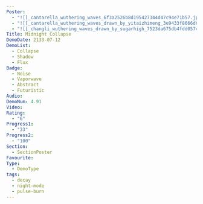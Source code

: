 ```yaml
---
Poster:
  - "![[_cantarella_wuthering_waves_6f3a2526b8d195427344d47c94e71b57.jpg]]"
  - "![[_cantarella_wuthering_waves_drawn_by_yitaizhimeng_3e9433f8666d6.jpg]]"
  - "![[_changli_wuthering_waves_drawn_by_sugarhigh_7523da675db4fdd057c7ff90900d2d56.jpg]]"
Title: Midnight Collapse
DemoDate: 2133-07-12
DemoList:
  - Collapse
  - Shadow
  - Flux
Badge:
  - Noise
  - Vaporwave
  - Abstract
  - Futuristic
Audio: 
DemoNum: 4.91
Video: 
Rating:
  - "6"
Progress1:
  - "33"
Progress2:
  - "100"
Section:
  - SectionPoster
Favourite: 
Type:
  - DemoType
tags:
  - decay
  - night-mode
  - pulse-burn
---
```

